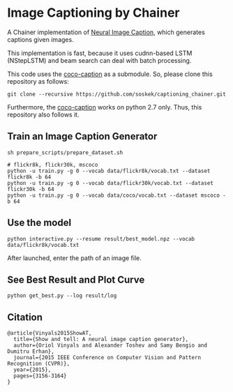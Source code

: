 # Image Captioning by Chainer

A Chainer implementation of [Neural Image Caption](https://www.cv-foundation.org/openaccess/content_cvpr_2015/papers/Vinyals_Show_and_Tell_2015_CVPR_paper.pdf), which generates captions given images.

This implementation is fast, because it uses cudnn-based LSTM (NStepLSTM) and beam search can deal with batch processing.

This code uses the [coco-caption](https://github.com/tylin/coco-caption) as a submodule.
So, please clone this repository as follows:
```
git clone --recursive https://github.com/soskek/captioning_chainer.git
```

Furthermore, the [coco-caption](https://github.com/tylin/coco-caption) works on python 2.7 only. Thus, this repository also follows it.


## Train an Image Caption Generator

```
sh prepare_scripts/prepare_dataset.sh
```

```
# flickr8k, flickr30k, mscoco
python -u train.py -g 0 --vocab data/flickr8k/vocab.txt --dataset flickr8k -b 64
python -u train.py -g 0 --vocab data/flickr30k/vocab.txt --dataset flickr30k -b 64
python -u train.py -g 0 --vocab data/coco/vocab.txt --dataset mscoco -b 64
```

## Use the model

```
python interactive.py --resume result/best_model.npz --vocab data/flickr8k/vocab.txt
```

After launched, enter the path of an image file.


## See Best Result and Plot Curve

```
python get_best.py --log result/log
```


## Citation

```
@article{Vinyals2015ShowAT,
  title={Show and tell: A neural image caption generator},
  author={Oriol Vinyals and Alexander Toshev and Samy Bengio and Dumitru Erhan},
  journal={2015 IEEE Conference on Computer Vision and Pattern Recognition (CVPR)},
  year={2015},
  pages={3156-3164}
}
```
